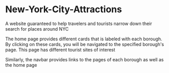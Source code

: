 # New-York-City-Attractions
A website guaranteed to help travelers and tourists narrow down their search for places around NYC

The home page provides different cards that is labeled with each borough. By clicking on these cards, you will be navigated to the specified borough's page. This page has different tourist sites of interest

Similarly, the navbar provides links to the pages of each borough as well as the home page